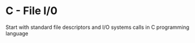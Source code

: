 # C - File I/0

Start with standard file descriptors and I/O systems calls in C programming language
